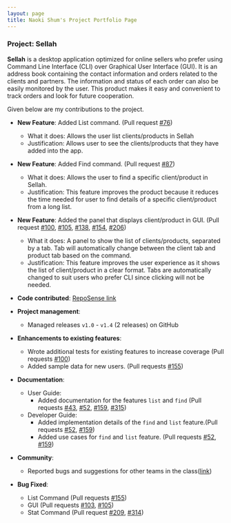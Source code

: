 ```yaml
---
layout: page
title: Naoki Shum's Project Portfolio Page
---
```


### Project: Sellah

**Sellah** is a desktop application optimized for online sellers who prefer using Command Line Interface (CLI) over
Graphical User Interface (GUI).
It is an address book containing the contact information and orders related to the clients and partners. 
The information and status of each order can also be easily monitored by the user. This product makes it easy 
and convenient to track orders and look for future cooperation.

Given below are my contributions to the project.

* **New Feature**: Added List command. (Pull request
  [\#76](https://github.com/AY2122S1-CS2103T-T12-1/tp/pull/76))
    * What it does: Allows the user list clients/products in Sellah
    * Justification: Allows user to see the clients/products that they have added into the app.

* **New Feature**: Added Find command. (Pull request
  [\#87](https://github.com/AY2122S1-CS2103T-T12-1/tp/pull/87))
    * What it does: Allows the user to find a specific client/product in Sellah.
    * Justification: This feature improves the product because it reduces the time needed for user to find details 
    of a specific client/product from a long list.

* **New Feature**: Added the panel that displays client/product in GUI. (Pull request
  [\#100](https://github.com/AY2122S1-CS2103T-T12-1/tp/pull/100),
  [\#105](https://github.com/AY2122S1-CS2103T-T12-1/tp/pull/105),
  [\#138](https://github.com/AY2122S1-CS2103T-T12-1/tp/pull/138),
  [\#154](https://github.com/AY2122S1-CS2103T-T12-1/tp/pull/154),
  [\#206](https://github.com/AY2122S1-CS2103T-T12-1/tp/pull/206))
    * What it does: A panel to show the list of clients/products, separated by a tab. Tab will automatically change
      between the client tab and product tab based on the command.
    * Justification: This feature improves the user experience as it shows the list of client/product in a clear format.
      Tabs are automatically changed to suit users who prefer CLI since clicking will not be needed.

* **Code contributed**: [RepoSense link](https://nus-cs2103-ay2122s1.github.io/tp-dashboard/?search=naokishum&sort=groupTitle&sortWithin=title&timeframe=commit&mergegroup=&groupSelect=groupByRepos&breakdown=true&checkedFileTypes=docs~functional-code~test-code~other&since=2021-09-17)

* **Project management**:
    * Managed releases `v1.0` - `v1.4` (2 releases) on GitHub

* **Enhancements to existing features**:
    * Wrote additional tests for existing features to increase coverage (Pull requests
      [\#100](https://github.com/AY2122S1-CS2103T-T12-1/tp/pull/100))
    * Added sample data for new users. (Pull requests
      [\#155](https://github.com/AY2122S1-CS2103T-T12-1/tp/pull/155)) 

* **Documentation**:
    * User Guide:
        * Added documentation for the features `list` and `find` (Pull requests
          [\#43](https://github.com/AY2122S1-CS2103T-T12-1/tp/pull/43),
          [\#52](https://github.com/AY2122S1-CS2103T-T12-1/tp/pull/52),
          [\#159](https://github.com/AY2122S1-CS2103T-T12-1/tp/pull/159),
          [\#315](https://github.com/AY2122S1-CS2103T-T12-1/tp/pull/315))
    * Developer Guide:
        * Added implementation details of the `find` and `list` feature.(Pull requests
          [\#52](https://github.com/AY2122S1-CS2103T-T12-1/tp/pull/52),
          [\#159](https://github.com/AY2122S1-CS2103T-T12-1/tp/pull/159))
        * Added use cases for `find` and `list` feature. (Pull requests
          [\#52](https://github.com/AY2122S1-CS2103T-T12-1/tp/pull/52),
          [\#159](https://github.com/AY2122S1-CS2103T-T12-1/tp/pull/159))

* **Community**:
    * Reported bugs and suggestions for other teams in the class([link](https://github.com/NaokiShum/ped/issues))

* **Bug Fixed**:
    * List Command (Pull requests
      [\#155](https://github.com/AY2122S1-CS2103T-T12-1/tp/pull/155))
    * GUI (Pull requests
      [\#103](https://github.com/AY2122S1-CS2103T-T12-1/tp/pull/103),
      [\#105](https://github.com/AY2122S1-CS2103T-T12-1/tp/pull/105)) 
    * Stat Command (Pull request
      [\#209](https://github.com/AY2122S1-CS2103T-T12-1/tp/pull/209),
      [\#314](https://github.com/AY2122S1-CS2103T-T12-1/tp/pull/314))  
